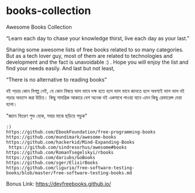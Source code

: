 # books-collection

Awesome Books Collection

 

“Learn each day to chase your knowledge thirst, live each day as your last.”

 

Sharing some awesome lists of free books related to so many categories. But as a tech lover guy, most of them are related to technologies and development and the fact is unavoidable :) . Hope you will enjoy the list and find your needs easily. And last but not least,

 

“There is no alternative to reading books”

 

বই পড়ার কোন বিপল্প নেই, যে কোন বিষয়ে ভাল ভাবে দক্ষ হতে হলে ভাল ভাবে জানতে হলে অবশ্যই ভাল ভাল বই পড়ার অভ্যাস করা উচিত। কিছু সামগ্রিক আকারে বেশ অনেক বই একসাথে পাওয়া যাবে এমন কিছু রেফারেন্স দেয়া হলো। 

 

"জ্ঞ্যান বিতরণ শুভ হোক, সবার মাঝে ছড়িয়ে পড়ুক"

    :)
    https://github.com/EbookFoundation/free-programming-books
    https://github.com/mundimark/awesome-books
    https://github.com/hackerkid/Mind-Expanding-Books
     https://github.com/sindresorhus/awesome#books
    https://github.com/RomanTsegelskyi/rbooks
    https://github.com/dariubs/GoBooks
    https://github.com/sger/ElixirBooks
    https://github.com/ligurio/free-software-testing-books/blob/master/free-software-testing-books.md

 


 Bonus Link: 
 https://devfreebooks.github.io/
